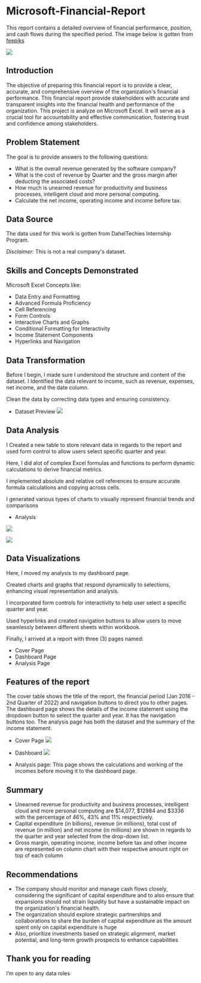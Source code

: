 # Microsoft-Financial-Report
This report contains a detailed overview of financial performance, position, and cash flows during the specified period. The image below is gotten from [feepiks](https://www.freepik.com/free-photo/revenue-operations-concept_74741055.htm#page=2&query=financial%20dashboard&position=49&from_view=search&track=ais&uuid=87a6ef6d-3b44-4c88-83ad-b3d74c549e99)

![](revenue-operations-concept.jpg)

## Introduction
The objective of preparing this financial report is to provide a clear, accurate, and comprehensive overview of the organization's financial performance. This financial report provide stakeholders with accurate and transparent insights into the financial health and performance of the organization.
This project is analyze on Microsoft Excel. It will serve as a crucial tool for accountability and effective communication, fostering trust and confidence among stakeholders.

## Problem Statement
The goal is to provide answers to the following questions:
* What is the overall revenue generated by the software company?
* What is the cost of revenue by Quarter and the gross margin after deducting the associated costs?
* How much is unearned revenue for productivity and business processes, intelligent cloud and more personal computing.
* Calculate the net income, operating income and income before tax.

## Data Source
The data used for this work is gotten from DahelTechies Internship Program.

*Disclaimer:* This is not a real company's dataset.

## Skills and Concepts Demonstrated
Microsoft Excel Concepts like:
* Data Entry and Formatting
* Advanced Formula Proficiency
* Cell Referencing
* Form Controls
* Interactive Charts and Graphs
* Conditional Formatting for Interactivity
* Income Statement Components
* Hyperlinks and Navigation

## Data Transformation
Before I begin, I made sure I understood the structure and content of the dataset. I Identified the data relevant to income, such as revenue, expenses, net income, and the date column. 

Clean the data by correcting data types and ensuring consistency.

* Dataset Preview
![](Mspreview.PNG)

 ## Data Analysis
I Created a new table to store relevant data in regards to the report and used form control to allow users select specific quarter and year.

Here, I did alot of complex Excel formulas and functions to perform dynamic calculations to derive financial metrics.

I implemented absolute and relative cell references to ensure accurate formula calculations and copying across cells.

I generated various types of charts to visually represent financial trends and comparisons

* Analysis

![](MsDetail1.PNG)

![](MsDetail2.PNG)
  
## Data Visualizations
Here, I moved my analysis to my dashboard page.

Created charts and graphs that respond dynamically to selections, enhancing visual representation and analysis.

I incorporated form controls for interactivity to help user select a specific quarter and year.

Used hyperlinks and created navigation buttons to allow users to move seamlessly between different sheets within workbook.

Finally, I arrived at a report with three (3) pages named:
* Cover Page
* Dashboard Page 
* Analysis Page
  
## Features of the report
The cover table shows the title of the report, the financial period (Jan 2016 - 2nd Quarter of 2022) and navigation buttons to direct you to other pages. The dashboard page shows the details of the income statement using the dropdown button to select the quarter and year. It has the navigation buttons too. The analysis page has both the dataset and the summary of the income statement.
* Cover Page
![](MsCover.PNG)

* Dashboard
![](MsDash2.PNG)

* Analysis page:
This page shows the calculations and working of the incomes before moving it to the dashboard page.
## Summary
* Unearned revenue for productivity and business processes, intelligent cloud and more personal computing are $14,077, $12984 and $3336 with the percentage of 46%, 43% and 11% respectively.
* Capital expenditure (in billions), revenue (in millions), total cost of revenue (in million) and net income (in millions) are shown in regards to the quarter and year selected from the drop-down list.
* Gross margin, operating income, income before tax and other income are represented on column chart with their respective amount right on top of each column

## Recommendations
* The company should monitor and manage cash flows closely, considering the significant of capital expenditure and to also ensure that expansions should not strain liquidity but have a sustainable impact on the organization's financial health.
* The organization should explore strategic partnerships and collaborations to share the burden of capital expenditure as the amount spent only on capital expenditure is huge 
* Also, prioritize investments based on strategic alignment, market potential, and long-term growth prospects to enhance capabilities

## Thank you for reading
I’m open to any data roles
